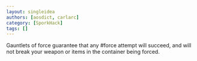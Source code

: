 ```yaml
---
layout: singleidea
authors: [aosdict, carlarc]
category: [SporkHack]
tags: []
---
```

Gauntlets of force guarantee that any #force attempt will succeed, and will not break your weapon or items in the container being forced.
